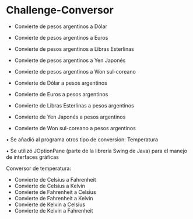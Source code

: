 # Challenge-Conversor

   - Convierte de pesos argentinos a Dólar
   - Convierte de pesos argentinos a Euros
   - Convierte de pesos argentinos a Libras Esterlinas
   - Convierte de pesos argentinos a Yen Japonés
   - Convierte de pesos argentinos a Won sul-coreano

   - Convierte de Dólar a pesos argentinos
   - Convierte de Euros a pesos argentinos
   - Convierte de Libras Esterlinas a pesos argentinos
   - Convierte de Yen Japonés a pesos argentinos
   - Convierte de Won sul-coreano a pesos argentinos
   
   •  Se añadió al programa otros tipo de conversion: Temperatura 

   • Se utilizó JOptionPane (parte de la librería Swing de Java) para el manejo de interfaces gráficas
   
   Conversor de temperatura:
   - Convierte de Celsius a Fahrenheit
   - Convierte de Celsius a Kelvin
   - Convierte de Fahrenheit a Celsius
   - Convierte de Fahrenheit a Kelvin
   - Convierte de Kelvin a Celsius
   - Convierte de Kelvin a Fahrenheit

